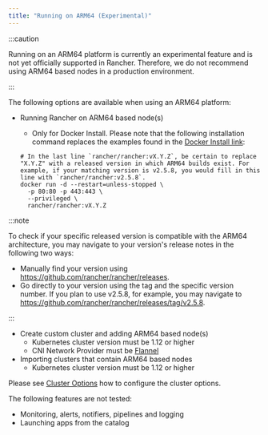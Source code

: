```yaml
---
title: "Running on ARM64 (Experimental)"
---
```


:::caution

Running on an ARM64 platform is currently an experimental feature and is not yet officially supported in Rancher. Therefore, we do not recommend using ARM64 based nodes in a production environment.

:::

The following options are available when using an ARM64 platform:

- Running Rancher on ARM64 based node(s)
  - Only for Docker Install. Please note that the following installation command replaces the examples found in the [Docker Install link](../../../pages-for-subheaders/rancher-on-a-single-node-with-docker.md):

  ```
  # In the last line `rancher/rancher:vX.Y.Z`, be certain to replace "X.Y.Z" with a released version in which ARM64 builds exist. For  example, if your matching version is v2.5.8, you would fill in this line with `rancher/rancher:v2.5.8`.
  docker run -d --restart=unless-stopped \
    -p 80:80 -p 443:443 \
    --privileged \
    rancher/rancher:vX.Y.Z
  ```

:::note

To check if your specific released version is compatible with the ARM64 architecture, you may navigate to your
version's release notes in the following two ways:

- Manually find your version using https://github.com/rancher/rancher/releases.
- Go directly to your version using the tag and the specific version number. If you plan to use v2.5.8, for example, you may navigate to https://github.com/rancher/rancher/releases/tag/v2.5.8.

:::

- Create custom cluster and adding ARM64 based node(s)
  - Kubernetes cluster version must be 1.12 or higher
  - CNI Network Provider must be [Flannel](../../../faq/container-network-interface-providers.md#flannel)
- Importing clusters that contain ARM64 based nodes
  - Kubernetes cluster version must be 1.12 or higher

Please see [Cluster Options](cluster-provisioning/rke-clusters/options/) how to configure the cluster options.

The following features are not tested:

- Monitoring, alerts, notifiers, pipelines and logging
- Launching apps from the catalog
